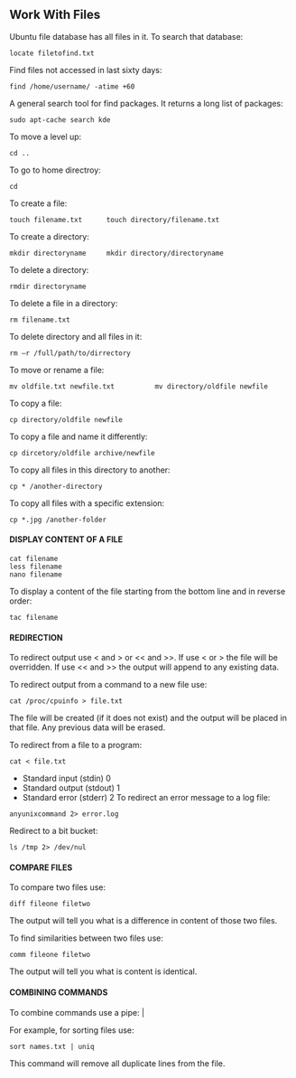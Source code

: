 ## Work With Files
Ubuntu file database has all files in it. To search that database:
```
locate filetofind.txt
```
Find files not accessed in last sixty days:
```
find /home/username/ -atime +60
```
A general search tool for find packages. It returns a long list of packages:
```
sudo apt-cache search kde
```
To move a level up:
```
cd ..
```
To go to home directroy:
```
cd 
```
To create a file:
```
touch filename.txt		touch directory/filename.txt
```
To create a directory:
```
mkdir directoryname		mkdir directory/directoryname
```
To delete a directory:
```
rmdir directoryname
```
To delete a file in a directory:
```
rm filename.txt
```
To delete directory and all files in it:
```
rm –r /full/path/to/dirrectory
```
To move or rename a file:
```
mv oldfile.txt newfile.txt			mv directory/oldfile newfile
```
To copy a file:
```
cp directory/oldfile newfile
```
To copy a file and name it differently:
```
cp dircetory/oldfile archive/newfile
```
To copy all files in this directory to another:
```
cp * /another-directory
```
To copy all files with a specific extension:
```
cp *.jpg /another-folder
```

#### DISPLAY CONTENT OF A FILE
```
cat filename
less filename
nano filename
```
To display a content of the file starting from the bottom line and in reverse order:
```
tac filename
```
#### REDIRECTION
To redirect output use < and > or << and >>. If use < or > the file will be overridden. If use << and >> the output will append to any existing data.

To redirect output from a command to a new file use:
```
cat /proc/cpuinfo > file.txt
```
The file will be created (if it does not exist) and the output will be placed in that file. Any previous data will be erased.

To redirect from a file to a program:
```
cat < file.txt
```
- Standard input (stdin) 0
- Standard output (stdout) 1
- Standard error (stderr) 2
To redirect an error message to a log file:
```
anyunixcommand 2> error.log
```
Redirect to a bit bucket:
```
ls /tmp 2> /dev/nul
```

#### COMPARE FILES
To compare two files use:
```
diff fileone filetwo
```
The output will tell you what is a difference in content of those two files.

To find similarities between two files use:
```
comm fileone filetwo
```
The output will tell you what is content is identical.

#### COMBINING COMMANDS
To combine commands use a pipe: |

For example, for sorting files use:
```
sort names.txt | uniq
```
This command will remove all duplicate lines from the file.
